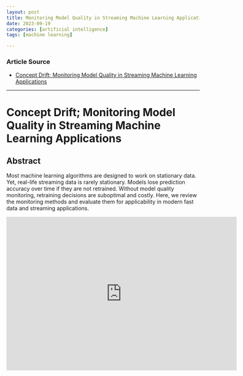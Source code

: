 ```yaml
---
layout: post
title: Monitoring Model Quality in Streaming Machine Learning Applications
date: 2023-09-19
categories: [artificial intelligence]
tags: [machine learning]

---
```


### Article Source

* [Concept Drift; Monitoring Model Quality in Streaming Machine Learning Applications](https://www.youtube.com/watch?v=woRmeGvOaz4)

---

# Concept Drift; Monitoring Model Quality in Streaming Machine Learning Applications


## Abstract

Most machine learning algorithms are designed to work on stationary data. Yet, real-life streaming data is rarely stationary. Models lose prediction accuracy over time if they are not retrained. Without model quality monitoring, retraining decisions are suboptimal and costly. Here, we review the monitoring methods and evaluate them for applicability in modern fast data and streaming applications.

<iframe width="600" height="400" src="https://www.youtube.com/embed/woRmeGvOaz4?si=RyAK04TMp-ZzAW8g" title="YouTube video player" frameborder="0" allow="accelerometer; autoplay; clipboard-write; encrypted-media; gyroscope; picture-in-picture; web-share" allowfullscreen></iframe>
